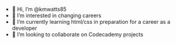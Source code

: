 - 👋 Hi, I’m @kmwatts85
- 👀 I’m interested in changing careers
- 🌱 I’m currently learning html/css in preparation for a career as a developer
- 💞️ I’m looking to collaborate on Codecademy projects


<!---
kmwatts85/kmwatts85 is a ✨ special ✨ repository because its `README.md` (this file) appears on your GitHub profile.
You can click the Preview link to take a look at your changes.
--->
